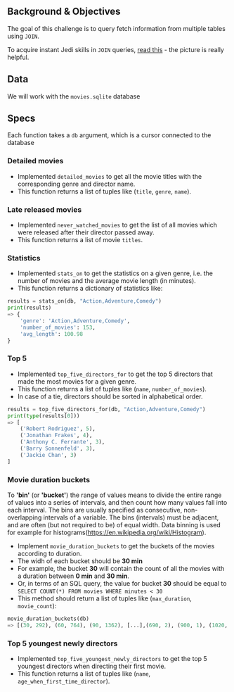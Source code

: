 ## Background & Objectives

The goal of this challenge is to query fetch information from multiple tables using `JOIN`.

To acquire instant Jedi skills in `JOIN` queries, [read this](http://stackoverflow.com/questions/17946221/sql-join-and-different-types-of-joins) - the picture is really helpful.

## Data
We will work with the `movies.sqlite` database 


## Specs

Each function takes a `db` argument, which is a cursor connected to the database

### Detailed movies

- Implemented `detailed_movies` to get all the movie titles with the corresponding genre and director name.
- This function returns a list of tuples like (`title`, `genre`, `name`).

### Late released movies

-  Implemented `never_watched_movies` to get the list of all movies which were released after their director passed away.
- This function returns a list of movie `titles`.

### Statistics

- Implemented `stats_on` to get the statistics on a given genre, i.e. the number of movies and the average movie length (in minutes).
- This function returns a dictionary of statistics like:

```python
results = stats_on(db, "Action,Adventure,Comedy")
print(results)
=> {
    'genre': 'Action,Adventure,Comedy',
    'number_of_movies': 153,
    'avg_length': 100.98
}
```

### Top 5

- Implemented `top_five_directors_for` to get the top 5 directors that made the most movies for a given genre.
- This function returns a list of tuples like (`name`, `number_of_movies`).
- In case of a tie, directors should be sorted in alphabetical order.

```python
results = top_five_directors_for(db, "Action,Adventure,Comedy")
print(type(results[0]))
=> [
    ('Robert Rodriguez', 5),
    ('Jonathan Frakes', 4),
    ('Anthony C. Ferrante', 3),
    ('Barry Sonnenfeld', 3),
    ('Jackie Chan', 3)
]
```

### Movie duration buckets

To **'bin'** (or **'bucket'**) the range of values means to divide the entire range of values into a series of intervals, and then count how many values fall into each interval. The bins are usually specified as consecutive, non-overlapping intervals of a variable. The bins (intervals) must be adjacent, and are often (but not required to be) of equal width. Data binning is used for example for histograms(https://en.wikipedia.org/wiki/Histogram).

- Implement `movie_duration_buckets` to get the buckets of the movies according to duration.
- The widh of each bucket should be **30 min**
- For example, the bucket **30** will contain the count of all the movies with a duration between **0 min** and **30 min**.
- Or, in terms of an SQL query, the value for bucket **30** should be equal to `SELECT COUNT(*) FROM movies WHERE minutes < 30`
- This method should return a list of tuples like (`max_duration`, `movie_count`):

```python
movie_duration_buckets(db)
=> [(30, 292), (60, 764), (90, 1362), [...],(690, 2), (900, 1), (1020, 1)]
```

### Top 5 youngest newly directors

- Implemented `top_five_youngest_newly_directors` to get the top 5 youngest directors when directing their first movie.
- This function returns a list of tuples like (`name`, `age_when_first_time_director`).
